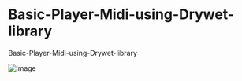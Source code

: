 # Basic-Player-Midi-using-Drywet-library
Basic-Player-Midi-using-Drywet-library



![image](https://user-images.githubusercontent.com/69172266/164990155-6752a542-05f4-4186-806f-69dd42c45590.png)


